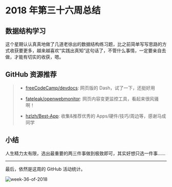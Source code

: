 # 2018 年第三十六周总结

## 数据结构学习

这个星期认认真真地做了几道老徐出的数据结构练习题，比之前简单写写思路的方式收获要更多，越来越喜欢“实践出真知”这句话了，不管什么事情，一定要亲自去做，才能有切实的收获，嗯。

## GitHub 资源推荐

> - [freeCodeCamp/devdocs](https://github.com/freeCodeCamp/devdocs): 网页版的 Dash，试了一下，还挺好用
>
> - [fateleak/openwebmonitor](https://github.com/fateleak/openwebmonitor): 网页内容变更监控工具，看起来很风骚啊！
>
> - [hzlzh/Best-App](https://github.com/hzlzh/Best-App): 收集&推荐优秀的 Apps/硬件/技巧/周边等，感谢马成同学

## 小结

人生精力太有限，选出最重要的两三件事做到极致即可，其实好想只选一件事……

---

最后，依然是这周的 GitHub 活动统计。

![week-36-of-2018](http://owve9bvtw.bkt.clouddn.com/FoeLGWOZVAAGxo-aWOYod95LJLqT)
